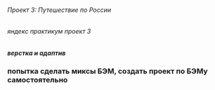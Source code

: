 ###### Проект 3: Путешествие по России ######
###### яндекс практикум проект 3 ######

##### верстка и адаптив #####

### попытка сделать миксы БЭМ, создать проект по БЭМу самостоятельно ###

